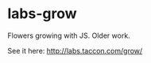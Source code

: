labs-grow
=========

Flowers growing with JS. Older work.

See it here: http://labs.taccon.com/grow/
